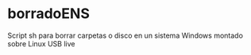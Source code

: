 # borradoENS
Script sh para borrar carpetas o disco en un sistema Windows montado sobre Linux USB live

